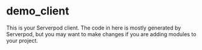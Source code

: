 # demo_client

This is your Serverpod client. The code in here is mostly generated by
Serverpod, but you may want to make changes if you are adding modules to your
project.
